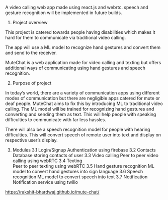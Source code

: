 A video calling web app made using react.js and webrtc.
speech and gesture recognition will be implemented in future builds.

1. Project overview

This project is catered towards people having disabilities which makes it hard for them to communicate via traditional video calling.

The app  will use a ML model to recognize hand gestures and convert them and send to the
receiver.

MuteChat is a web application made for video calling and texting but offers additional ways of communicating using hand gestures and speech recognition.

2. Purpose of project 

In today’s world, there are a variety of communication apps using different modes of communication but there are negligible apps catered for mute or deaf people.
MuteChat aims to fix this by introducing ML to traditional video calling.
The ML model will be trained for recognizing hand gestures and converting and sending them  as text.
This will help people with speaking difficulties to communicate with far less hassles.

There will also be a speech recognition model for people with hearing difficulties.
This will convert speech of remote user into text and display on respective user’s display.

3. Modules 
    3.1 Login/Signup
           Authentication using firebase
    3.2 Contacts
           Database storing contacts of user
    3.3 Video calling
           Peer to peer video calling using webRTC
    3.4 Texting        
            Peer to peer texting using webRTC
    3.5 Hand gesture recognition 
           ML model to convert hand gestures into sign language
    3.6 Speech recognition
           ML model to convert speech into text
  3.7 Notification
         Notification service using twilio


https://rakshit-bhardwaj.github.io/mute-chat/

